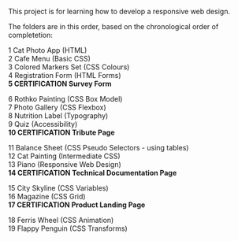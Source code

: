 This project is for learning how to develop a responsive web design.

The folders are in this order, based on the chronological order of completetion:

1 Cat Photo App (HTML)  
2 Cafe Menu (Basic CSS)  
3 Colored Markers Set (CSS Colours)  
4 Registration Form (HTML Forms)  
**5 CERTIFICATION Survey Form**  

6  Rothko Painting (CSS Box Model)  
7  Photo Gallery (CSS Flexbox)  
8  Nutrition Label (Typography)   
9  Quiz (Accessibility)  
**10 CERTIFICATION Tribute Page**  

11 Balance Sheet (CSS Pseudo Selectors - using tables)  
12 Cat Painting (Intermediate CSS)  
13 Piano (Responsive Web Design)  
**14 CERTIFICATION Technical Documentation Page**  

15 City Skyline (CSS Variables)  
16 Magazine (CSS Grid)  
**17 CERTIFICATION Product Landing Page**  

18 Ferris Wheel (CSS Animation)  
19 Flappy Penguin (CSS Transforms)  
